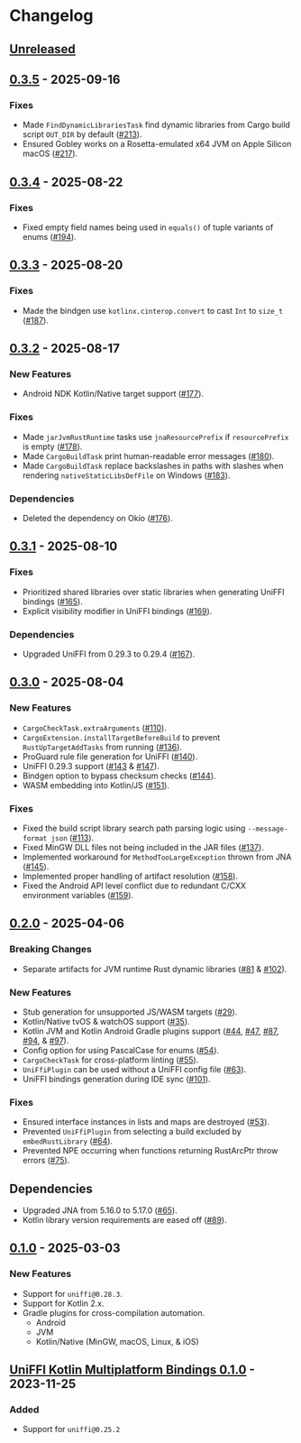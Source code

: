# Changelog

## [Unreleased](https://github.com/gobley/gobley/compare/v0.3.5...HEAD)

## [0.3.5](https://github.com/gobley/gobley/releases/tag/v0.3.5) - 2025-09-16

### Fixes

- Made `FindDynamicLibrariesTask` find dynamic libraries from Cargo build script `OUT_DIR` by default ([#213](https://github.com/gobley/gobley/pull/213)).
- Ensured Gobley works on a Rosetta-emulated x64 JVM on Apple Silicon macOS ([#217](https://github.com/gobley/gobley/pull/217)).

## [0.3.4](https://github.com/gobley/gobley/releases/tag/v0.3.4) - 2025-08-22

### Fixes

- Fixed empty field names being used in `equals()` of tuple variants of enums ([#194](https://github.com/gobley/gobley/pull/194)).

## [0.3.3](https://github.com/gobley/gobley/releases/tag/v0.3.3) - 2025-08-20

### Fixes

- Made the bindgen use `kotlinx.cinterop.convert` to cast `Int` to `size_t` ([#187](https://github.com/gobley/gobley/pull/187)).

## [0.3.2](https://github.com/gobley/gobley/releases/tag/v0.3.2) - 2025-08-17

### New Features

- Android NDK Kotlin/Native target support ([#177](https://github.com/gobley/gobley/pull/177)).

### Fixes

- Made `jarJvmRustRuntime` tasks use `jnaResourcePrefix` if `resourcePrefix` is empty ([#178](https://github.com/gobley/gobley/pull/178)).
- Made `CargoBuildTask` print human-readable error messages ([#180](https://github.com/gobley/gobley/pull/180)).
- Made `CargoBuildTask` replace backslashes in paths with slashes when rendering `nativeStaticLibsDefFile` on Windows ([#183](https://github.com/gobley/gobley/pull/183)).

### Dependencies

- Deleted the dependency on Okio ([#176](https://github.com/gobley/gobley/pull/176)).

## [0.3.1](https://github.com/gobley/gobley/releases/tag/v0.3.1) - 2025-08-10

### Fixes

- Prioritized shared libraries over static libraries when generating UniFFI bindings ([#165](https://github.com/gobley/gobley/pull/165)).
- Explicit visibility modifier in UniFFI bindings ([#169](https://github.com/gobley/gobley/pull/169)).

### Dependencies

- Upgraded UniFFI from 0.29.3 to 0.29.4 ([#167](https://github.com/gobley/gobley/pull/167)).

## [0.3.0](https://github.com/gobley/gobley/releases/tag/v0.3.0) - 2025-08-04

### New Features

- `CargoCheckTask.extraArguments` ([#110](https://github.com/gobley/gobley/pull/110)).
- `CargoExtension.installTargetBeforeBuild` to prevent `RustUpTargetAddTasks` from running ([#136](https://github.com/gobley/gobley/pull/136)).
- ProGuard rule file generation for UniFFI ([#140](https://github.com/gobley/gobley/pull/140)).
- UniFFI 0.29.3 support ([#143](https://github.com/gobley/gobley/pull/143) & [#147](https://github.com/gobley/gobley/pull/147)).
- Bindgen option to bypass checksum checks ([#144](https://github.com/gobley/gobley/pull/144)).
- WASM embedding into Kotlin/JS ([#151](https://github.com/gobley/gobley/pull/151)).

### Fixes

- Fixed the build script library search path parsing logic using `--message-format json` ([#113](https://github.com/gobley/gobley/pull/113)).
- Fixed MinGW DLL files not being included in the JAR files ([#137](https://github.com/gobley/gobley/pull/137)).
- Implemented workaround for `MethodTooLargeException` thrown from JNA ([#145](https://github.com/gobley/gobley/pull/145)).
- Implemented proper handling of artifact resolution ([#158](https://github.com/gobley/gobley/pull/158)).
- Fixed the Android API level conflict due to redundant C/CXX environment variables ([#159](https://github.com/gobley/gobley/pull/159)).

## [0.2.0](https://github.com/gobley/gobley/releases/tag/v0.2.0) - 2025-04-06

### Breaking Changes

- Separate artifacts for JVM runtime Rust dynamic
  libraries ([#81](https://github.com/gobley/gobley/pull/81) & [#102](https://github.com/gobley/gobley/pull/102)).

### New Features

- Stub generation for unsupported JS/WASM targets ([#29](https://github.com/gobley/gobley/pull/29)).
- Kotlin/Native tvOS & watchOS support ([#35](https://github.com/gobley/gobley/pull/35)).
- Kotlin JVM and Kotlin Android Gradle plugins
  support ([#44](https://github.com/gobley/gobley/pull/44), [#47](https://github.com/gobley/gobley/pull/47), [#87](https://github.com/gobley/gobley/pull/87), [#94](https://github.com/gobley/gobley/pull/94), & [#97](https://github.com/gobley/gobley/pull/97)).
- Config option for using PascalCase for enums ([#54](https://github.com/gobley/gobley/pull/54)).
- `CargoCheckTask` for cross-platform linting ([#55](https://github.com/gobley/gobley/pull/55)).
- `UniFfiPlugin` can be used without a UniFFI config
  file ([#63](https://github.com/gobley/gobley/pull/63)).
- UniFFI bindings generation during IDE sync ([#101](https://github.com/gobley/gobley/pull/101)).

### Fixes

- Ensured interface instances in lists and maps are
  destroyed ([#53](https://github.com/gobley/gobley/pull/53)).
- Prevented `UniFfiPlugin` from selecting a build excluded by
  `embedRustLibrary` ([#64](https://github.com/gobley/gobley/pull/64)).
- Prevented NPE occurring when functions returning RustArcPtr throw
  errors ([#75](https://github.com/gobley/gobley/pull/75)).

## Dependencies

- Upgraded JNA from 5.16.0 to 5.17.0 ([#65](https://github.com/gobley/gobley/pull/65)).
- Kotlin library version requirements are eased
  off ([#89](https://github.com/gobley/gobley/pull/89)).

## [0.1.0](https://github.com/gobley/gobley/releases/tag/v0.1.0) - 2025-03-03

### New Features

- Support for `uniffi@0.28.3`.
- Support for Kotlin 2.x.
- Gradle plugins for cross-compilation automation.
  - Android
  - JVM
  - Kotlin/Native (MinGW, macOS, Linux, & iOS)

## [UniFFI Kotlin Multiplatform Bindings 0.1.0](https://gitlab.com/trixnity/uniffi-kotlin-multiplatform-bindings/-/tags/v0.1.0) - 2023-11-25

### Added

- Support for `uniffi@0.25.2`
